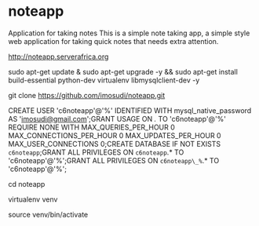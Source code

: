 # noteapp
Application for taking  notes
This is a simple note taking app, a simple style web application for taking quick notes that needs extra attention.

http://noteapp.serverafrica.org

sudo apt-get update & sudo apt-get upgrade -y && sudo apt-get install build-essential python-dev virtualenv libmysqlclient-dev -y

git clone https://github.com/imosudi/noteapp.git

CREATE USER 'c6noteapp'@'%' IDENTIFIED WITH mysql_native_password AS 'imosudi@gmail.com';GRANT USAGE ON *.* TO 'c6noteapp'@'%' REQUIRE NONE WITH MAX_QUERIES_PER_HOUR 0 MAX_CONNECTIONS_PER_HOUR 0 MAX_UPDATES_PER_HOUR 0 MAX_USER_CONNECTIONS 0;CREATE DATABASE IF NOT EXISTS `c6noteapp`;GRANT ALL PRIVILEGES ON `c6noteapp`.* TO 'c6noteapp'@'%';GRANT ALL PRIVILEGES ON `c6noteapp\_%`.* TO 'c6noteapp'@'%';

cd noteapp

virtualenv venv

source venv/bin/activate

